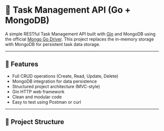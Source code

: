 # 📝 Task Management API (Go + MongoDB)

A simple RESTful Task Management API built with [Gin](https://github.com/gin-gonic/gin) and MongoDB using the official [Mongo Go Driver](https://pkg.go.dev/go.mongodb.org/mongo-driver). This project replaces the in-memory storage with MongoDB for persistent task data storage.

---

## 🚀 Features

- Full CRUD operations (Create, Read, Update, Delete)
- MongoDB integration for data persistence
- Structured project architecture (MVC-style)
- Gin HTTP web framework
- Clean and modular code
- Easy to test using Postman or curl

---

## 📂 Project Structure
